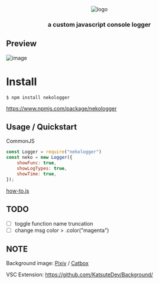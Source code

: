 <div align="center">
  <img alt="logo" src="https://github.com/durpyneko/neko-logger/assets/89787577/c20b6932-936c-4f40-a335-9e79bc0687e9">
  <h3>a custom javascript console logger</h3>
</div>


## Preview
![image](https://github.com/durpyneko/neko-logger/assets/89787577/6648fd3d-8427-4840-9f9e-9b23663e325e)

# Install
```
$ npm install nekologger
```
https://www.npmjs.com/package/nekologger

## Usage / Quickstart
CommonJS
```js
const Logger = require("nekologger")
const neko = new Logger({
    showFunc: true,
    showLogTypes: true,
    showTime: true,
});
```
[how-to.js](https://github.com/durpyneko/neko-logger/blob/main/how-to.js)

## TODO
- [ ] toggle function name truncation
- [ ] change msg color > .color("magenta")

## NOTE
Background image: [Pixiv](https://www.pixiv.net/en/artworks/96441490) / [Catbox](https://files.catbox.moe/shsurd.png)

VSC Extension: https://github.com/KatsuteDev/Background/
